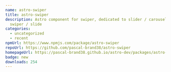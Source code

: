 ```yaml
---
name: astro-swiper
title: astro-swiper
description: Astro component for swiper, dedicated to slider / carousel / photo
  swiper / slide
categories:
  - uncategorized
  - recent
npmUrl: https://www.npmjs.com/package/astro-swiper
repoUrl: https://github.com/pascal-brand38/astro-swiper
homepageUrl: https://pascal-brand38.github.io/astro-dev/packages/astro-swiper/
badge: new
downloads: 254
---
```

